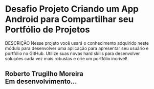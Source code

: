# Desafio Projeto Criando um App Android para Compartilhar seu Portfólio de Projetos

DESCRIÇÃO
Nesse projeto você usará o conhecimento adquirido neste módulo para desenvolver uma aplicação para apresentar seu usuário e portfólio no GitHub. Utilize suas novas hard skills para desenvolver soluções cada vez mais robustas e crie um portfólio incrível!


## Roberto Trugilho Moreira<br>Em desenvolvimento...
